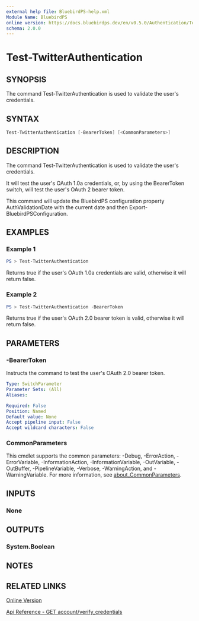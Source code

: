 ```yaml
---
external help file: BluebirdPS-help.xml
Module Name: BluebirdPS
online version: https://docs.bluebirdps.dev/en/v0.5.0/Authentication/Test-TwitterAuthentication
schema: 2.0.0
---
```


# Test-TwitterAuthentication

## SYNOPSIS

The command Test-TwitterAuthentication is used to validate the user's credentials.

## SYNTAX

``` powershell
Test-TwitterAuthentication [-BearerToken] [<CommonParameters>]
```

## DESCRIPTION

The command Test-TwitterAuthentication is used to validate the user's credentials.

It will test the user's OAuth 1.0a credentials, or, by using the BearerToken switch, will test the user's OAuth 2 bearer token.

This command will update the BluebirdPS configuration property AuthValidationDate with the current date and then Export-BluebirdPSConfiguration.

## EXAMPLES

### Example 1

```powershell
PS > Test-TwitterAuthentication
```

Returns true if the user's OAuth 1.0a credentials are valid, otherwise it will return false.

### Example 2

```powershell
PS > Test-TwitterAuthentication -BearerToken
```

Returns true if the user's OAuth 2.0 bearer token is valid, otherwise it will return false.

## PARAMETERS

### -BearerToken

Instructs the command to test the user's OAuth 2.0 bearer token.

```yaml
Type: SwitchParameter
Parameter Sets: (All)
Aliases:

Required: False
Position: Named
Default value: None
Accept pipeline input: False
Accept wildcard characters: False
```

### CommonParameters

This cmdlet supports the common parameters: -Debug, -ErrorAction, -ErrorVariable, -InformationAction, -InformationVariable, -OutVariable, -OutBuffer, -PipelineVariable, -Verbose, -WarningAction, and -WarningVariable. For more information, see [about_CommonParameters](http://go.microsoft.com/fwlink/?LinkID=113216).

## INPUTS

### None

## OUTPUTS

### System.Boolean

## NOTES

## RELATED LINKS

[Online Version](https://docs.bluebirdps.dev/en/v0.5.0/Authentication/Test-TwitterAuthentication)

[Api Reference - GET account/verify_credentials](https://developer.twitter.com/en/docs/twitter-api/v1/accounts-and-users/manage-account-settings/api-reference/get-account-verify_credentials)
